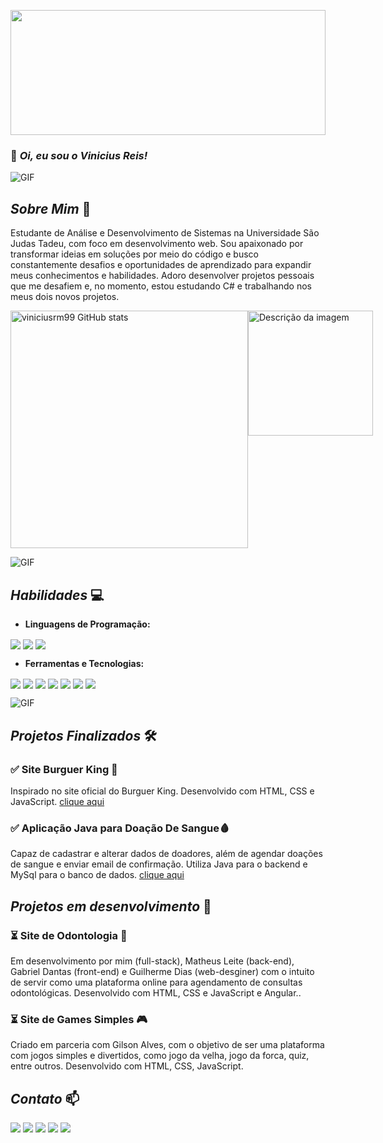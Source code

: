 <img src=https://user-images.githubusercontent.com/74038190/225813708-98b745f2-7d22-48cf-9150-083f1b00d6c9.gif
    height="200px" width="100%">
    

### 👋 *Oi, eu sou o* *Vinicius Reis!*
![GIF](https://user-images.githubusercontent.com/74038190/212284115-f47cd8ff-2ffb-4b04-b5bf-4d1c14c0247f.gif)

## *Sobre Mim* 🚀

Estudante de Análise e Desenvolvimento de Sistemas na Universidade São Judas Tadeu, com foco em desenvolvimento web. Sou apaixonado por transformar ideias em soluções por meio do código e busco constantemente desafios e oportunidades de aprendizado para expandir meus conhecimentos e habilidades. Adoro desenvolver projetos pessoais que me desafiem e, no momento, estou estudando C# e trabalhando nos meus dois novos projetos.

<div style="display:flex">
    <img src="https://github-readme-stats.vercel.app/api?username=viniciusrm99&show_icons=true&theme=dracula"
        width="380px" alt="viniciusrm99 GitHub stats">
    <img src="https://user-images.githubusercontent.com/74038190/218265814-3084a4ba-809c-4135-afc0-8685d0f634b3.gif"
        width="200px" height="auto" alt="Descrição da imagem">
</div>

![GIF](https://user-images.githubusercontent.com/74038190/212284115-f47cd8ff-2ffb-4b04-b5bf-4d1c14c0247f.gif)
## *Habilidades* 💻

- **Linguagens de Programação:**
<div style="display: inline_block; margin-bottom: 10px;">
    <img align="center"
        src="https://img.shields.io/badge/JavaScript-F7DF1E?style=for-the-badge&logo=javascript&logoColor=black" />
    <img align="center"
        src="https://img.shields.io/badge/Java-ED8B00?style=for-the-badge&logo=openjdk&logoColor=white" />
        <img align="center"
        src="https://img.shields.io/badge/C%23-239120?style=for-the-badge&logo=c-sharp&logoColor=white" />
</div>
<p></p>

- **Ferramentas e Tecnologias:**

<div style="display: inline_block">
    <img align="center"
        src="https://img.shields.io/badge/MySQL-005C84?style=for-the-badge&logo=mysql&logoColor=white" />
    <img align="center" src="https://img.shields.io/badge/HTML-239120?style=for-the-badge&logo=html5&logoColor=white" />
    <img align="center" src="https://img.shields.io/badge/CSS-239120?&style=for-the-badge&logo=css3&logoColor=white" />
    <img align="center"
        src="https://img.shields.io/badge/Visual_Studio-5C2D91?style=for-the-badge&logo=visual%20studio&logoColor=white" />
    <img align="center"
        src="https://img.shields.io/badge/apache%20netbeans-1B6AC6?style=for-the-badge&logo=apache%20netbeans%20IDE&logoColor=white" />
    <img align="center"
        src="https://img.shields.io/badge/GitHub-100000?style=for-the-badge&logo=github&logoColor=white" />
    <img align="center" src="https://img.shields.io/badge/GIT-E44C30?style=for-the-badge&logo=git&logoColor=white" />


</div>

![GIF](https://user-images.githubusercontent.com/74038190/212284115-f47cd8ff-2ffb-4b04-b5bf-4d1c14c0247f.gif)
## *Projetos Finalizados* 🛠️


### ✅ Site Burguer King 🍔
Inspirado no site oficial do Burguer King.
Desenvolvido com HTML, CSS e JavaScript.
[clique aqui](https://viniciusrm99.github.io/Projeto-Site-Burger-King/)
### ✅ Aplicação Java para Doação De Sangue🩸
Capaz de cadastrar e alterar dados de doadores, além de agendar doações de sangue e enviar email de confirmação. 
Utiliza Java para o backend e MySql para o banco de dados.
[clique aqui](https://www.youtube.com/watch?v=FNa8p_mEGuk&ab_channel=Vin%C3%ADciusReisd)

## *Projetos em desenvolvimento* 🚧

### ⏳ Site de Odontologia 🦷
Em desenvolvimento por mim (full-stack), Matheus Leite (back-end), Gabriel Dantas (front-end) e Guilherme Dias (web-desginer) com o intuito de servir como uma plataforma online para agendamento de consultas odontológicas. Desenvolvido com HTML, CSS e JavaScript e Angular..

### ⏳ Site de Games Simples 🎮
Criado em parceria com Gilson Alves, com o objetivo de ser uma plataforma com jogos simples e divertidos, como jogo da velha, jogo da forca, quiz, entre outros. Desenvolvido com HTML, CSS, JavaScript.

## *Contato* 📫


<div style="display: inline-block; margin: auto;">
    <a href="https://linkedin.com/in/viníciusmiranda" target="_blank"><img
            src="https://img.shields.io/badge/LinkedIn-0077B5?style=for-the-badge&logo=linkedin&logoColor=white"></a>
    <a href="https://instagram.com/vinireism" target="_blank"><img
            src="https://img.shields.io/badge/Instagram-E4405F?style=for-the-badge&logo=instagram&logoColor=white"></a>
    <a href="mailto:vini.reis.miranda99@gmail.com"><img
            src="https://img.shields.io/badge/Gmail-D14836?style=for-the-badge&logo=gmail&logoColor=white"></a>
     <a href="https://wa.me/5511991053323?text=Ol%C3%A1,%20Vin%C3%ADcius.%20Tudo%20bem?%20%0AVi%20seu%20perfil%20no%20GitHub%20e%20estou%20entrando%20em%20contato.%20"><img
            src="https://img.shields.io/badge/WhatsApp-25D366?style=for-the-badge&logo=whatsapp&logoColor=white"></a>
</div>

<img src=https://raw.githubusercontent.com/trinib/trinib/a5f17399d881c5651a89bfe4a621014b08346cf0/images/marquee.svg>
